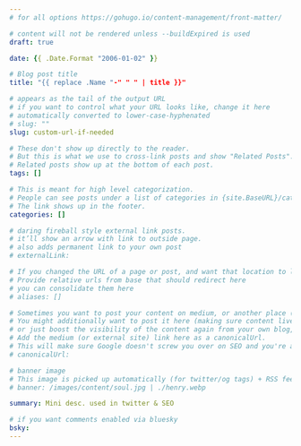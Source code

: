 ```yaml
---
# for all options https://gohugo.io/content-management/front-matter/

# content will not be rendered unless --buildExpired is used
draft: true

date: {{ .Date.Format "2006-01-02" }}

# Blog post title
title: "{{ replace .Name "-" " " | title }}"

# appears as the tail of the output URL
# if you want to control what your URL looks like, change it here
# automatically converted to lower-case-hyphenated
# slug: ""
slug: custom-url-if-needed

# These don't show up directly to the reader.
# But this is what we use to cross-link posts and show "Related Posts".
# Related posts show up at the bottom of each post.
tags: []

# This is meant for high level categorization.
# People can see posts under a list of categories in {site.BaseURL}/categories/ page.
# The link shows up in the footer.
categories: []

# daring fireball style external link posts.
# it’ll show an arrow with link to outside page.
# also adds permanent link to your own post
# externalLink:

# If you changed the URL of a page or post, and want that location to link here
# Provide relative urls from base that should redirect here
# you can consolidate them here
# aliases: []

# Sometimes you want to post your content on medium, or another place (for social traction).
# You might additionally want to post it here (making sure content lives in your control)
# or just boost the visibility of the content again from your own blog, embellishing with some notes.
# Add the medium (or external site) link here as a canonicalUrl.
# This will make sure Google doesn't screw you over on SEO and you're attributing source correctly.
# canonicalUrl:

# banner image
# This image is picked up automatically (for twitter/og tags) + RSS feeds
# banner: /images/content/soul.jpg | ./henry.webp

summary: Mini desc. used in twitter & SEO

# if you want comments enabled via bluesky
bsky:
---
```


<!---
See https://kau.sh/blog/henry-jekyll-theme/ for details on how to use Henry
--->
